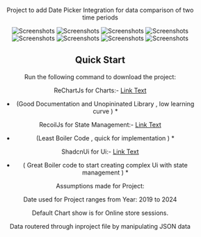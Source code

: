 <div align="center" style="margin: 30px;">

Project to add Date Picker Integration for data comparison of two time periods 

![Screenshots](https://i.ibb.co/0FdQwQv/Screenshot-2024-03-11-094036.png)
![Screenshots](https://i.ibb.co/9W8tD5L/Screenshot-2024-03-11-094053.png)
![Screenshots](https://i.ibb.co/2vw31Fd/Screenshot-2024-03-11-094113.png)
![Screenshots](https://i.ibb.co/K0W8MJn/Screenshot-2024-03-11-094136.png)
![Screenshots](https://i.ibb.co/DbK7k9T/Screenshot-2024-03-11-102737.png) 
![Screenshots](https://i.ibb.co/R3BdHhq/Screenshot-2024-03-11-102758.png)
![Screenshots](https://i.ibb.co/58NWj3k/Screenshot-2024-03-11-102832.png)
![Screenshots](https://i.ibb.co/hRNPnVR/Screenshot-2024-03-11-102857.png )

## Quick Start

Run the following command to download the project:

ReChartJs for Charts:-
[Link Text](https://recharts.org/en-US/)

 * (Good Documentation and Unopininated Library , low learning curve ) *

RecoilJs for State Management:-
[Link Text](https://recoiljs.org/)
 * (Least Boiler Code  , quick for implementation ) * 

ShadcnUi for Ui:-
[Link Text](https://ui.shadcn.com/)
* ( Great Boiler code to start creating complex Ui with state management  ) * 

Assumptions made for Project:

Date used for Project ranges from Year: 2019 to 2024

Default Chart show is for Online store sessions. 

Data routered through inproject file by manipulating JSON data




